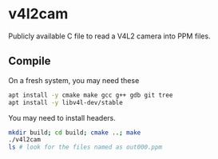 # v4l2cam
Publicly available C file to read a V4L2 camera into PPM files.

## Compile

On a fresh system, you may need these
```bash
apt install -y cmake make gcc g++ gdb git tree
apt install -y libv4l-dev/stable
```

You may need to install headers.

```bash
mkdir build; cd build; cmake ..; make
./v4l2cam
ls # look for the files named as out000.ppm
```
